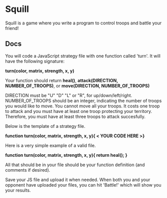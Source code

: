 # Squill

Squill is a game where you write a program to control troops and battle your friend! 

## Docs

You will code a JavaScript strategy file with one function called 'turn'. It will have the following signature: 

**turn(color, matrix, strength, x, y)**


Your function should return **heal()**, **attack(DIRECTION, NUMBER_OF_TROOPS)**, or **move(DIRECTION, NUMBER_OF_TROOPS)**


DIRECTION must be "U" "D" "L" or "R", for up/down/left/right.
NUMBER_OF_TROOPS should be an integer, indicating the number of troops you would like to move. You cannot move all your troops. It costs one troop to attack and you must have at least one troop protecting your territory. Therefore, you must have at least three troops to attack succesfully.


Below is the template of a strategy file.

**function turn(color, matrix, strength, x, y){ < YOUR CODE HERE >}**

Here is a very simple example of a valid file.

**function turn(color, matrix, strength, x, y){ return heal(); }**

All that should be in your file should be your function definition (and comments if desired).

Save your JS file and upload it when needed. When both you and your opponent have uploaded your files, you can hit 'Battle!' which will show you your results.
